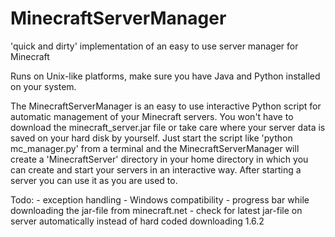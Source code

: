 MinecraftServerManager
======================

'quick and dirty' implementation of an easy to use server manager for Minecraft

Runs on Unix-like platforms, make sure you have Java and Python installed on your system.

The MinecraftServerManager is an easy to use interactive Python script for automatic management of your Minecraft servers. You won't have to download the minecraft_server.jar file or take care where your server data is saved on your hard disk by yourself. Just start the script like 'python mc_manager.py' from a terminal and the MinecraftServerManager will create a 'MinecraftServer' directory in your home directory in which you can create and start your servers in an interactive way. After starting a server you can use it as you are used to.

Todo:
	- exception handling
	- Windows compatibility
	- progress bar while downloading the jar-file from minecraft.net
	- check for latest jar-file on server automatically instead of hard coded downloading 1.6.2
